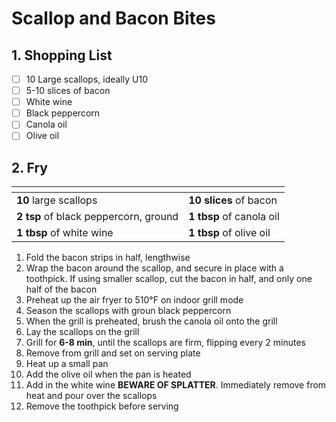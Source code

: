 # Scallop and Bacon Bites

## 1. Shopping List
- [ ] 10 Large scallops, ideally U10
- [ ] 5-10 slices of bacon
- [ ] White wine
- [ ] Black peppercorn
- [ ] Canola oil
- [ ] Olive oil

## 2. Fry
|<!-- -->|<!-- -->|
|---|---|
| **10** large scallops | **10 slices** of bacon |
| **2 tsp** of black peppercorn, ground | **1 tbsp** of canola oil |
| **1 tbsp** of white wine | **1 tbsp** of olive oil |

1. Fold the bacon strips in half, lengthwise
2. Wrap the bacon around the scallop, and secure in place with a toothpick. If using smaller scallop, cut the bacon in half, and only one half of the bacon
3. Preheat up the air fryer to 510°F on indoor grill mode
4. Season the scallops with groun black peppercorn
5. When the grill is preheated, brush the canola oil onto the grill
6. Lay the scallops on the grill
7. Grill for **6-8 min**, until the scallops are firm, flipping every 2 minutes
8. Remove from grill and set on serving plate
9. Heat up a small pan
10. Add the olive oil when the pan is heated
11. Add in the white wine **BEWARE OF SPLATTER**. Immediately remove from heat and pour over the scallops
12. Remove the toothpick before serving